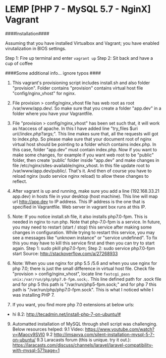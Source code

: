 # LEMP [PHP 7 - MySQL 5.7 - NginX] Vagrant

####Installation####

Assuming that you have installed Virtualbox and Vagrant; you have enabled virutalization in BIOS settings.

Step 1: Fire up terminal and enter ````vagrant up````
Step 2: Sit back and have a cup of coffee

####Some additional info... ignore typos ####

1. This vagrant's provisioning script includes install.sh and also folder "provision".
Folder contains "provision" contains virtual host file "config/nginx_vhost" for nginx.

2. File provision > config/nginx_vhost file has web root as root /var/www/app.dev/. So make sure that you create a folder "app.dev" in a folder where you have your Vagrantfile. 

3. File "provision > config/nginx_vhost" has been set such that, it will work as htaccess of apache. In this I have added line "try_files $uri $uri/ /index.php?$args;". This line makes sure that, all the requests will got to index.php. So please make sure that your document root of nginx virtual host should be pointing to a folder which contains index.php. In this case, folder "app.dev" must contain index.php. Now if you want to make some changes, for example if you want web root to be "public" folder, then create 'public' folder inside "app.dev" and make changes in file /etc/nginx/sites-available/nginx_vhost. In this file update root to /var/www/app.dev/public/. That's it. And then of course you have to reload nginx (sudo service nginx reload) to allow these changes to reflect. 

5. After vagrant is up and running, make sure you add a line (192.168.33.21   app.dev) in hosts file in your desktop (host machine). This line will map url http://app.dev to IP address. This IP address is the one that is specified in Vagrantfile. Web server in vagrant box runs at this IP.

6. Note: If you notice install.sh file, it also installs php7.0-fpm. This is needed in nginx to run php. Note that php-7.0-fpm is a service. In future, you may need to restart (start / stop) this service after making some changes in configuration. While trying to restart this service, you may see a messages like  "unknown instance" or "service undefined". To fix this you may have to kill this service first and then you can try to start again.
Step 1: sudo pkill php7.0-fpm; 
Step 2: sudo service php7.0-fpm start
Source: http://stackoverflow.com/a/27268933 

7. Note: When you use nginx for php 5.5 /5.6 and when you use nginx for php 7.0; there is just the small difference in virtual host file. Check file "provision > config/nginx_vhost", locate line ````fastcgi_pass unix:/var/run/php/php7.0-fpm.sock;````. This line defined path for .sock file and for php 5 this path is  "/var/run/php5-fpm.sock;" and for php 7 this path is "/var/run/php/php7.0-fpm.sock". This is what I noticed while I was installing PHP 7.

8. If you want, you find more php 7.0 extensions at below urls:

 * hi 8.2: http://tecadmin.net/install-php-7-on-ubuntu/#

9. Automatted installation of MySQL through shell script was challenging. Below resources helped:
	9.1 Video: https://www.youtube.com/watch?v=jMaocv9SVI0
	9.2 http://imsavva.com/silent-installation-mysql-5-7-on-ubuntu/
	9.3 Laracasts forum (this is unique. try it out.): https://laracasts.com/discuss/channels/laravel/laravel-compatibility-with-mysql-57?page=1 
